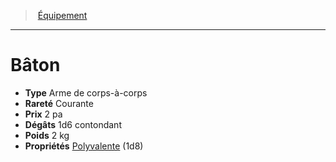 ﻿---
!EquipmentItem
Type: Arme de corps-à-corps
Price: 2 pa
Weight: 2 kg
Rarity: Courante
Damages: 1d6 contondant
Properties: '[Polyvalente](hd_weapons_polyvalente.md) (1d8)'
Id: equipment_hd.md#bâton
ParentLink: equipment_hd.md#Équipement
Name: Bâton
ParentName: Équipement
NameLevel: 1
Attributes: {}
---
> [Équipement](hd_equipment.md)

---

# Bâton

- **Type** Arme de corps-à-corps
- **Rareté** Courante
- **Prix** 2 pa
- **Dégâts** 1d6 contondant
- **Poids** 2 kg
- **Propriétés** [Polyvalente](hd_weapons_polyvalente.md) (1d8)

